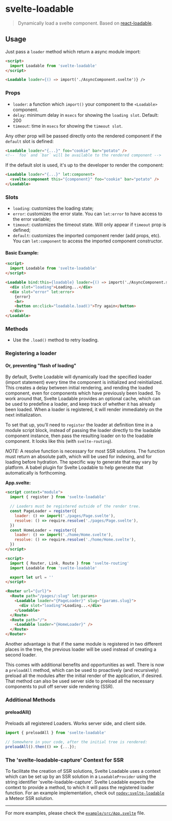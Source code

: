 # svelte-loadable

> Dynamically load a svelte component. Based on [react-loadable](https://github.com/jamiebuilds/react-loadable).

## Usage

Just pass a `loader` method which return a async module import:

```html
<script>
  import Loadable from 'svelte-loadable'
</script>

<Loadable loader={() => import('./AsyncComponent.svelte')} />
```

### Props

- `loader`: a function which `import()` your component to the `<Loadable>` component.
- `delay`: minimum delay in `msecs` for showing the `loading slot`. Default: 200
- `timeout`: time in `msecs` for showing the `timeout slot`.

Any other prop will be passed directly onto the rendered component if the `default` slot is defined:

```html
<Loadable loader="{...}" foo="cookie" bar="potato" />
<!-- `foo` and `bar` will be available to the rendered component -->
```

If the default slot is used, it's up to the developer to render the component:

```html
<Loadable loader="{...}" let:component>
  <svelte:component this="{component}" foo="cookie" bar="potato" />
</Loadable>
```

### Slots

- `loading`: customizes the loading state;
- `error`: customizes the error state. You can `let:error` to have access to the error variable;
- `timeout`: customizes the timeout state. Will only appear if `timeout` prop is defined;
- `default`: customizes the imported component render (add props, etc). You can `let:component` to access the imported component constructor.

#### Basic Example:

```html
<script>
  import Loadable from 'svelte-loadable'
</script>

<Loadable bind:this={loadable} loader={() => import('./AsyncComponent.svelte')}>
  <div slot="loading">Loading...</div>
  <div slot="error" let:error>
    {error}
    <br>
    <button on:click="loadable.load()">Try again</button>
  </div>
</Loadable>
```

### Methods

- Use the `.load()` method to retry loading.

### Registering a loader

#### Or, preventing "flash of loading"

By default, Svelte Loadable will dynamically load the specified loader (import statement) every time the component is initialized and reinitialized. This creates a delay between initial rendering, and rending the loaded component, even for components which have previously been loaded. To work around that, Svelte Loadable provides an optional cache, which can be used to predefine a loader, and keep track of whether it has already been loaded. When a loader is registered, it will render immediately on the next initialization.

To set that up, you'll need to `register` the loader at definition time in a module script block, instead of passing the loader directly to the loadable component instance, then pass the resulting loader on to the loadable component. It looks like this (with `svelte-routing`).

_NOTE:_ A resolve function is necessary for most SSR solutions. The function must return an absolute path, which will be used for indexing, and for loading before hydration. The specific way to generate that may vary by platform. A babel plugin for Svelte Loadable to help generate that automatically is forthcoming.

**App.svelte:**

```html
<script context="module">
  import { register } from 'svelte-loadable'

  // Loaders must be registered outside of the render tree.
  const PageLoader = register({
    loader: () => import('./pages/Page.svelte'),
    resolve: () => require.resolve('./pages/Page.svelte'),
  })
  const HomeLoader = register({
    loader: () => import('./home/Home.svelte'),
    resolve: () => require.resolve('./home/Home.svelte'),
  })
</script>

<script>
  import { Router, Link, Route } from 'svelte-routing'
  import Loadable from 'svelte-loadable'

  export let url = ''
</script>

<Router url="{url}">
  <Route path="/pages/:slug" let:params>
    <Loadable loader="{PageLoader}" slug="{params.slug}">
      <div slot="loading">Loading...</div>
    </Loadable>
  </Route>
  <Route path="/">
    <Loadable loader="{HomeLoader}" />
  </Route>
</Router>
```

Another advantage is that if the same module is registered in two different places in the tree, the previous loader will be used instead of creating a second loader.

This comes with additional benefits and opportunities as well. There is now a `preloadAll` method, which can be used to proactively (and recursively) preload all the modules after the initial render of the application, if desired. That method can also be used server side to preload all the necessary components to pull off server side rendering (SSR).

### Additional Methods

#### preloadAll()

Preloads all registered Loaders. Works server side, and client side.

```js
import { preloadAll } from 'svelte-loadable'

// Somewhere in your code, after the initial tree is rendered:
preloadAll().then(() => {...});
```

### The 'svelte-loadable-capture' Context for SSR

To facilitate the creation of SSR solutions, Svelte Loadable uses a context which can be set up by an SSR solution in a `LoadableProvider` using the string identifier 'svelte-loadable-capture'. Svelte Loadable expects the context to provide a method, to which it will pass the registered loader function. For an example implementation, check out [`npdev:svelte-loadable`](https://github.com/CaptainN/npdev-svelte-loadable) a Meteor SSR solution.

---

For more examples, please check the [`example/src/App.svelte`](https://github.com/kaisermann/svelte-loadable/blob/master/example/src/App.svelte) file.
